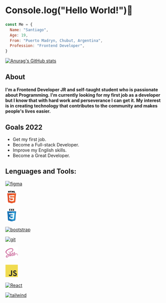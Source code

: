# Console.log("Hello World!")👋
```javascript
const Me = {
  Name: "Santiago",
  Age: 19,
  From: "Puerto Madryn, Chubut, Argentina",
  Profession: "Frontend Developer",
}
```

[![Anurag's GitHub stats](https://github-readme-stats.vercel.app/api?username=Santipac)](https://github.com/anuraghazra/github-readme-stats)

## About
#### I'm a Frontend Developer JR and self-taught student who is passionate about Programming. I'm currently looking for my first job as a developer but I know that with hard work and perseverance I can get it. My interest is in creating technology that contributes to the community and makes people's lives easier.

## Goals 2022
- Get my first job.
- Become a Full-stack Developer.
- Improve my English skills.
- Become a Great Developer.

## Lenguages and Tools:
<p align="left"> 
   <a href="https://www.figma.com/" target="_blank" rel="noreferrer" padding="16px"> <img src="https://www.vectorlogo.zone/logos/figma/figma-icon.svg" alt="figma" width="40" height="40"/></a>
  
  <a href="https://www.w3.org/html/" target="_blank" rel="noreferrer" padding="16px"> <img src="https://raw.githubusercontent.com/devicons/devicon/master/icons/html5/html5-original-wordmark.svg" alt="html5" width="40" height="40"/> </a>
  
   <a href="https://www.w3schools.com/css/" target="_blank" rel="noreferrer" padding="16px"> <img src="https://raw.githubusercontent.com/devicons/devicon/master/icons/css3/css3-original-wordmark.svg" alt="css3" width="40" height="40"/> </a>
  
  <a href="https://getbootstrap.com" target="_blank" rel="noreferrer" padding="16px"> <img src="https://user-images.githubusercontent.com/92342946/174460830-20a73dee-8bd5-4f3f-9323-009a0e37d35f.png" alt="bootstrap" width="40" height="40"/> </a>
  
  <a href="https://git-scm.com/" target="_blank" rel="noreferrer" padding="16px"> <img src="https://www.vectorlogo.zone/logos/git-scm/git-scm-icon.svg" alt="git" width="40" height="40"/> </a>  
  
  <a href="https://sass-lang.com" target="_blank" rel="noreferrer" padding="16px"> <img src="https://raw.githubusercontent.com/devicons/devicon/master/icons/sass/sass-original.svg" alt="sass" width="40" height="40"/> </a> 
  
   <a href="https://developer.mozilla.org/en-US/docs/Web/JavaScript" target="_blank" rel="noreferrer" padding="16px"> <img src="https://raw.githubusercontent.com/devicons/devicon/master/icons/javascript/javascript-original.svg" alt="javascript" width="40" height="40"/> </a>
  
<a href="https://reactjs.org" target="_blank" rel="noreferrer" padding="16px"> <img src="https://user-images.githubusercontent.com/92342946/174460858-3b0a7251-54b4-484f-b7f0-35abe2e2a646.png" alt="React" width="40" height="40"/> </a>
  
  <a href="https://tailwindcss.com/" target="_blank" rel="noreferrer" padding="16px"> <img src="https://user-images.githubusercontent.com/92342946/174460808-7abc0378-35dc-4830-bab4-1b4dc0e866b7.png" alt="tailwind" width="40" height="40"/> </a>
</p>
